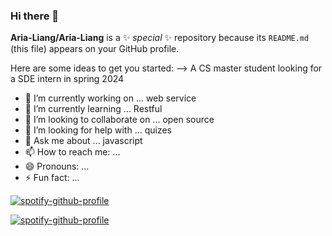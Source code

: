 ### Hi there 👋


**Aria-Liang/Aria-Liang** is a ✨ _special_ ✨ repository because its `README.md` (this file) appears on your GitHub profile.

Here are some ideas to get you started:
--> A CS master student looking for a SDE intern in spring 2024
- 🔭 I’m currently working on ... web service
- 🌱 I’m currently learning ... Restful
- 👯 I’m looking to collaborate on ... open source
- 🤔 I’m looking for help with ... quizes
- 💬 Ask me about ... javascript
- 📫 How to reach me: ...
- 😄 Pronouns: ...
- ⚡ Fun fact: ...

[![spotify-github-profile](https://spotify-github-profile.vercel.app/api/view?uid=31zptyzdkddp5l3llwwxaeigavaa&cover_image=true&theme=default&show_offline=false&background_color=121212&interchange=false)](https://github.com/kittinan/spotify-github-profile)

[![spotify-github-profile](https://spotify-github-profile.vercel.app/api/view?uid=31zptyzdkddp5l3llwwxaeigavaa&cover_image=true&theme=default&show_offline=false&background_color=121212&interchange=false)](https://github.com/kittinan/spotify-github-profile)
